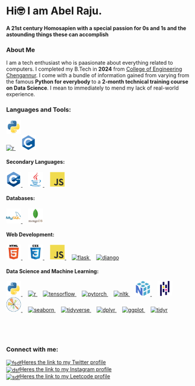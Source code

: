 
<h1>Hi🤓 I am Abel Raju.</h1>
<h4>A 21st century Homosapien with a special passion for 0s and 1s and the astounding things these can accomplish</h4>

<h3>About Me</h3>
I am a tech enthusiast who is paasionate about everything related to computers. I completed my B.Tech in <b>2024</b> from <a href="https://ceconline.edu/">College of Engineering Chengannur</a>. I come with a bundle of information gained from varying from the famous <b>Python for everybody </b> to a <b>2-month technical training course on Data Science</b>. I mean to immediately to mend my lack of real-world experience.

<h3 align="left">Languages and Tools:</h3>

<!-- Main Programming Languages -->
<p align="left">
  <div>
  <a href="https://www.python.org" target="_blank" rel="noreferrer" style="margin-right: 15px;"> 
    <img src="https://raw.githubusercontent.com/devicons/devicon/master/icons/python/python-original.svg" alt="python" width="40" height="40"/> 
  </a>
  </div>
  <a href="https://www.r-project.org/" target="_blank" rel="noreferrer" style="margin-right: 15px;"> 
    <img src="https://www.r-project.org/Rlogo.png" alt="r" width="40" height="40"/> 
  </a>
  <a href="https://www.cprogramming.com/" target="_blank" rel="noreferrer" style="margin-right: 15px;"> 
    <img src="https://raw.githubusercontent.com/devicons/devicon/master/icons/c/c-original.svg" alt="c" width="40" height="40"/> 
  </a>
</p>

<!-- Secondary Programming Languages -->
<h4 align="left">Secondary Languages:</h4>
<p align="left">
  <a href="https://www.cplusplus.com/" target="_blank" rel="noreferrer" style="margin-right: 15px;"> 
    <img src="https://raw.githubusercontent.com/devicons/devicon/master/icons/cplusplus/cplusplus-original.svg" alt="cplusplus" width="40" height="40"/> 
  </a>
  <a href="https://www.java.com" target="_blank" rel="noreferrer" style="margin-right: 15px;"> 
    <img src="https://raw.githubusercontent.com/devicons/devicon/master/icons/java/java-original.svg" alt="java" width="40" height="40"/> 
  </a>
  <a href="https://developer.mozilla.org/en-US/docs/Web/JavaScript" target="_blank" rel="noreferrer" style="margin-right: 15px;"> 
    <img src="https://raw.githubusercontent.com/devicons/devicon/master/icons/javascript/javascript-original.svg" alt="javascript" width="40" height="40"/> 
  </a>
</p>

<!-- Databases -->
<h4 align="left">Databases:</h4>
<p align="left">
  <a href="https://www.mysql.com/" target="_blank" rel="noreferrer" style="margin-right: 15px;"> 
    <img src="https://raw.githubusercontent.com/devicons/devicon/master/icons/mysql/mysql-original-wordmark.svg" alt="mysql" width="40" height="40"/> 
  </a>
  <a href="https://www.mongodb.com/" target="_blank" rel="noreferrer" style="margin-right: 15px;"> 
    <img src="https://raw.githubusercontent.com/devicons/devicon/master/icons/mongodb/mongodb-original-wordmark.svg" alt="mongodb" width="40" height="40"/> 
  </a>
</p>

<!-- Web Development -->
<h4 align="left">Web Development:</h4>
<p align="left">
  <a href="https://developer.mozilla.org/en-US/docs/Web/HTML" target="_blank" rel="noreferrer" style="margin-right: 15px;"> 
    <img src="https://raw.githubusercontent.com/devicons/devicon/master/icons/html5/html5-original-wordmark.svg" alt="html5" width="40" height="40"/> 
  </a>
  <a href="https://developer.mozilla.org/en-US/docs/Web/CSS" target="_blank" rel="noreferrer" style="margin-right: 15px;"> 
    <img src="https://raw.githubusercontent.com/devicons/devicon/master/icons/css3/css3-original-wordmark.svg" alt="css3" width="40" height="40"/> 
  </a>
  <a href="https://developer.mozilla.org/en-US/docs/Web/JavaScript" target="_blank" rel="noreferrer" style="margin-right: 15px;"> 
    <img src="https://raw.githubusercontent.com/devicons/devicon/master/icons/javascript/javascript-original.svg" alt="javascript" width="40" height="40"/> 
  </a>
  <a href="https://flask.palletsprojects.com/" target="_blank" rel="noreferrer" style="margin-right: 15px;"> 
    <img src="https://www.vectorlogo.zone/logos/pocoo_flask/pocoo_flask-icon.svg" alt="flask" width="40" height="40"/> 
  </a>
  <a href="https://www.djangoproject.com/" target="_blank" rel="noreferrer" style="margin-right: 15px;"> 
    <img src="https://cdn.worldvectorlogo.com/logos/django.svg" alt="django" width="40" height="40"/> 
  </a>
</p>

<!-- Data Science and Machine Learning -->
<h4 align="left">Data Science and Machine Learning:</h4>
<p align="left">
  <a href="https://www.python.org" target="_blank" rel="noreferrer" style="margin-right: 15px;"> 
    <img src="https://raw.githubusercontent.com/devicons/devicon/master/icons/python/python-original.svg" alt="python" width="40" height="40"/> 
  </a>
  <a href="https://www.r-project.org/" target="_blank" rel="noreferrer" style="margin-right: 15px;"> 
    <img src="https://www.r-project.org/Rlogo.png" alt="r" width="40" height="40"/> 
  </a>
  <a href="https://www.tensorflow.org/" target="_blank" rel="noreferrer" style="margin-right: 15px;"> 
    <img src="https://www.vectorlogo.zone/logos/tensorflow/tensorflow-icon.svg" alt="tensorflow" width="40" height="40"/> 
  </a>
  <a href="https://pytorch.org/" target="_blank" rel="noreferrer" style="margin-right: 15px;"> 
    <img src="https://www.vectorlogo.zone/logos/pytorch/pytorch-icon.svg" alt="pytorch" width="40" height="40"/> 
  </a>
  <a href="https://www.nltk.org/" target="_blank" rel="noreferrer" style="margin-right: 15px;"> 
    <img src="https://www.nltk.org/images/nltk.png" alt="nltk" width="40" height="40"/> 
  </a>
  <a href="https://numpy.org/" target="_blank" rel="noreferrer" style="margin-right: 15px;"> 
    <img src="https://raw.githubusercontent.com/devicons/devicon/master/icons/numpy/numpy-original.svg" alt="numpy" width="40" height="40"/> 
  </a>
  <a href="https://pandas.pydata.org/" target="_blank" rel="noreferrer" style="margin-right: 15px;"> 
    <img src="https://raw.githubusercontent.com/devicons/devicon/master/icons/pandas/pandas-original.svg" alt="pandas" width="40" height="40"/> 
  </a>
  <a href="https://matplotlib.org/" target="_blank" rel="noreferrer" style="margin-right: 15px;"> 
    <img src="https://raw.githubusercontent.com/devicons/devicon/master/icons/matplotlib/matplotlib-original.svg" alt="matplotlib" width="40" height="40"/> 
  </a>
  <a href="https://seaborn.pydata.org/" target="_blank" rel="noreferrer" style="margin-right: 15px;"> 
    <img src="https://seaborn.pydata.org/_static/logo-wide-lightbg.svg" alt="seaborn" width="40" height="40"/> 
  </a>
  <a href="https://www.tidyverse.org/" target="_blank" rel="noreferrer" style="margin-right: 15px;"> 
    <img src="https://www.tidyverse.org/images/tidyverse-logo.png" alt="tidyverse" width="40" height="40"/> 
  </a>
  <a href="https://dplyr.tidyverse.org/" target="_blank" rel="noreferrer" style="margin-right: 15px;"> 
    <img src="https://dplyr.tidyverse.org/logo.png" alt="dplyr" width="40" height="40"/> 
  </a>
  <a href="https://ggplot2.tidyverse.org/" target="_blank" rel="noreferrer" style="margin-right: 15px;"> 
    <img src="https://ggplot2.tidyverse.org/logo.png" alt="ggplot" width="40" height="40"/> 
  </a>
  <a href="https://tidyr.tidyverse.org/" target="_blank" rel="noreferrer" style="margin-right: 15px;"> 
    <img src="https://tidyr.tidyverse.org/logo.png" alt="tidyr" width="40" height="40"/> 
  </a>
</p>

<br>
<br>
<br>

<h3 align="left">Connect with me:</h3>
<p align="left">
<a href="https://twitter.com/_abelraju" target="blank"><img align="center" src="https://raw.githubusercontent.com/rahuldkjain/github-profile-readme-generator/master/src/images/icons/Social/twitter.svg" alt="fsdf" height="30" width="40" />Heres the link to my Twitter profile</a>
<br>
<a href="https://instagram.com/_abel_raju" target="blank"><img align="center" src="https://raw.githubusercontent.com/rahuldkjain/github-profile-readme-generator/master/src/images/icons/Social/instagram.svg" alt="dsf" height="30" width="40" />Heres the link to my Instagram profile</a>
<br>
<a href="https://www.leetcode.com/abelraju12" target="blank"><img align="center" src="https://raw.githubusercontent.com/rahuldkjain/github-profile-readme-generator/master/src/images/icons/Social/leet-code.svg" alt="sdf" height="30" width="40" />Heres the link to my Leetcode profile</a>
<br>
</p>
